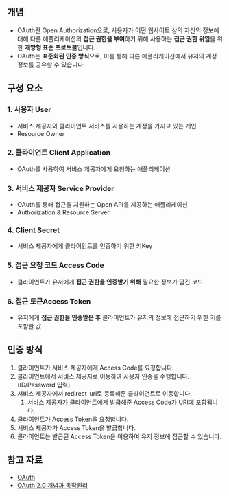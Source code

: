 ## 개념
- OAuth란 Open Authorization으로, 사용자가 어떤 웹사이트 상의 자신의 정보에 대해 다른 애플리케이션의 **접근 권한을 부여**하기 위해 사용하는 **접근 권한 위임**을 위한 **개방형 표준 프로토콜**입니다.
- OAuth는 **표준화된 인증 방식**으로, 이를 통해 다른 애플리케이션에서 유저의 계정 정보를 공유할 수 있습니다.

## 구성 요소
### 1. 사용자 User
- 서비스 제공자와 클라이언트 서비스를 사용하는 계정을 가지고 있는 개인
- Resource Owner
### 2. 클라이언트 Client Application
- OAuth를 사용하여 서비스 제공자에게 요청하는 애플리케이션
### 3. 서비스 제공자 Service Provider
- OAuth를 통해 접근을 지원하는 Open API를 제공하는 애플리케이션
- Authorization & Resource Server
### 4. Client Secret
- 서비스 제공자에게 클라이언트를 인증하기 위한 키Key
### 5. 접근 요청 코드 Access Code
- 클라이언트가 유저에게 **접근 권한을 인증받기 위해** 필요한 정보가 담긴 코드
### 6. 접근 토큰Access Token
- 유저에게 **접근 권한을 인증받은 후** 클라이언트가 유저의 정보에 접근하기 위한 키를 포함한 값

## 인증 방식
1. 클라이언트가 서비스 제공자에게 Access Code를 요청합니다.
2. 클라이언트에서 서비스 제공자로 이동하여 사용자 인증을 수행합니다. (ID/Password 입력)
3. 서비스 제공자에서 redirect_uri로 등록해둔 클라이언트로 이동합니다.
	1. 서비스 제공자가 클라이언트에게 발급해준 Access Code가 URI에 포함됩니다.
4. 클라이언트가 Access Token을 요청합니다.
5. 서비스 제공자가 Access Token을 발급합니다.
6. 클라이언트는 발급된 Access Token을 이용하여 유저 정보에 접근할 수 있습니다.

## 참고 자료
- [OAuth](https://ko.wikipedia.org/wiki/OAuth)
- [OAuth 2.0 개념과 동작원리](https://hudi.blog/oauth-2.0/)